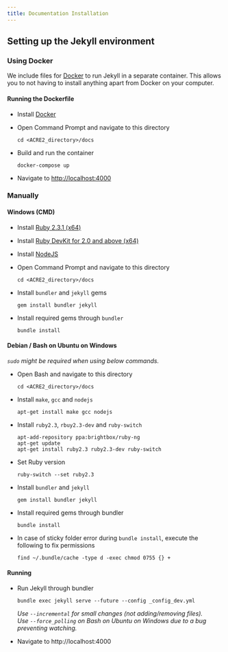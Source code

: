 ```yaml
---
title: Documentation Installation
---
```


## Setting up the Jekyll environment

### Using Docker

We include files for [Docker](https://www.docker.com/) to run Jekyll in a separate container. This allows you to not having to install anything apart from Docker on your computer.

#### Running the Dockerfile

- Install [Docker](https://www.docker.com/)
- Open Command Prompt and navigate to this directory
    ```
    cd <ACRE2_directory>/docs
    ```

- Build and run the container
    ```
    docker-compose up
    ```

- Navigate to [http://localhost:4000](http://localhost:4000)


### Manually

#### Windows (CMD)

- Install [Ruby 2.3.1 (x64)](http://rubyinstaller.org/downloads/)
- Install [Ruby DevKit for 2.0 and above (x64)](http://rubyinstaller.org/downloads/)
- Install [NodeJS](https://nodejs.org/download/)
- Open Command Prompt and navigate to this directory

    ```
    cd <ACRE2_directory>/docs
    ```

- Install `bundler` and `jekyll` gems

    ```
    gem install bundler jekyll
    ```

- Install required gems through `bundler`

    ```
    bundle install
    ```

#### Debian / Bash on Ubuntu on Windows

_`sudo` might be required when using below commands._

- Open Bash and navigate to this directory

    ```
    cd <ACRE2_directory>/docs
    ```

- Install `make`, `gcc` and `nodejs`

    ```
    apt-get install make gcc nodejs
    ```

- Install `ruby2.3`, `rbuy2.3-dev` and `ruby-switch`

    ```
    apt-add-repository ppa:brightbox/ruby-ng
    apt-get update
    apt-get install ruby2.3 ruby2.3-dev ruby-switch
    ```

- Set Ruby version

    ```
    ruby-switch --set ruby2.3
    ```

- Install `bundler` and `jekyll`

    ```
    gem install bundler jekyll
    ```

- Install required gems through bundler

    ```
    bundle install
    ```

- In case of sticky folder error during `bundle install`, execute the following to fix permissions

    ```
    find ~/.bundle/cache -type d -exec chmod 0755 {} +
    ```

#### Running

- Run Jekyll through bundler

    ```
    bundle exec jekyll serve --future --config _config_dev.yml
    ```

    _Use `--incremental` for small changes (not adding/removing files)._  
    _Use `--force_polling` on Bash on Ubuntu on Windows due to a bug preventing watching._

- Navigate to http://localhost:4000

